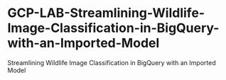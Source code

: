 # GCP-LAB-Streamlining-Wildlife-Image-Classification-in-BigQuery-with-an-Imported-Model
Streamlining Wildlife Image Classification in BigQuery with an Imported Model
